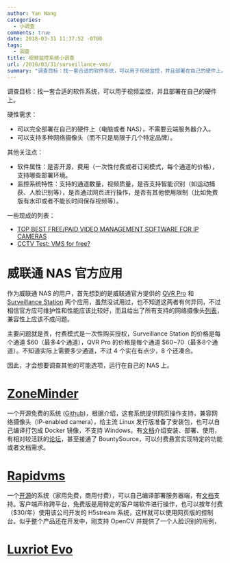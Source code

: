 ```yaml
---
author: Yan Wang
categories:
  - 小调查
comments: true
date: 2018-03-31 11:37:52 -0700
tags:
  - 调查
title: 视频监控系统小调查
url: /2018/03/31/surveillance-vms/
summary: "调查目标：找一套合适的软件系统，可以用于视频监控，并且部署在自己的硬件上。"
---
```



调查目标：找一套合适的软件系统，可以用于视频监控，并且部署在自己的硬件上。

硬性需求：
* 可以完全部署在自己的硬件上（电脑或者 NAS），不需要云端服务器介入。
* 可以支持多种网络摄像头（而不只是局限于几个特定品牌）。

其他关注点：

* 软件属性：是否开源，费用（一次性付费或者订阅模式，每个通道的价格），支持哪些部署环境。
* 监控系统特性：支持的通道数量，视频质量，是否支持智能识别（如运动捕获、人脸识别等），是否通过网页进行操作，是否有其他使用限制（比如免费版有水印或者不能长时间保存视频等）。

一些现成的列表：

* [TOP BEST FREE/PAID VIDEO MANAGEMENT SOFTWARE FOR IP CAMERAS](https://www.unifore.net/ip-video-surveillance/top-best-free-paid-video-management-software-for-ip-cameras.html)
* [CCTV Test: VMS for free?](http://benchmarkmagazine.com/cctv-test-vms-free/)


# 威联通 NAS 官方应用

作为威联通 NAS 的用户，首先想到的是威联通官方提供的 [QVR Pro](https://www.qnap.com/solution/qvr-pro-official/en/) 和 [Surveillance Station](https://www.qnap.com/solution/surveillance-station-intro/en/) 两个应用，虽然没试用过，也不知道这两者有何异同，不过相信官方应可维护性和性能应该比较好，而且给出了所有支持的网络摄像头[列表](https://www.qnap.com/en/compatibility-qvr-pro)，兼容性上应该不成问题。

主要问题就是贵，付费模式是一次性购买授权，Surveillance Station 的价格是每个通道 $60（最多4个通道），QVR Pro 的价格是每个通道 $60~70（最多8个通道）。不知道实际上需要多少通道，不过 4 个实在有点少，8 个还凑合。

因此，才会想要调查其他的可能选项，运行在自己的 NAS 上。

# [ZoneMinder](https://zoneminder.com)

一个开源免费的系统 ([Github](https://github.com/ZoneMinder/zoneminder))，根据介绍，这套系统提供网页操作支持，兼容网络摄像头（IP-enabled camera），给主流 Linux 发行版准备了安装包，也可以自己编译打包成 Docker 镜像，不支持 Windows。有[文档](https://zoneminder.readthedocs.io/en/stable/)介绍安装、部署、使用，有相对较活跃的[论坛](https://forums.zoneminder.com/)，甚至接通了 BountySource，可以付费悬赏实现特定的功能或者文档需求。

# [Rapidvms](http://veyesys.com/)

一个[开源](https://github.com/linkingvision/rapidvms)的系统（家用免费，商用付费），可以自己编译部署服务器端，有[文档](https://linkingv.gitbooks.io/rapidvmsusermanual/content/)支持。客户端声称跨平台，免费版是用特定的客户端软件进行操作，也可以按年付费（$30/年）使用该公司开发的 H5stream 系统，这样就可以使用网页版的控制台。似乎整个产品还在开发中，刚支持 OpenCV 并提供了一个人脸识别的用例，

# [Luxriot Evo](https://www.luxriot.com/product/ip-camera-software/luxriot-evo/)

